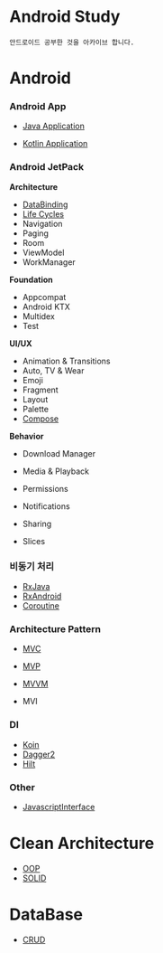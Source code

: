 # Android Study

```
안드로이드 공부한 것을 아카이브 합니다.
```



# Android



### Android App

* [Java Application](https://github.com/limsaehyun/Android_Study/tree/master/JavaApp)

* [Kotlin Application](https://github.com/limsaehyun/Android_Study/tree/master/KotlinApp)

  

### Android JetPack

**Architecture**

- [DataBinding](https://github.com/limsaehyun/Android_Study_Repo/tree/master/JetPack/DataBinding)
- [Life Cycles](https://github.com/limsaehyun/Android_Study_Repo/tree/master/JetPack/Life%20Cycles)
- Navigation
- Paging
- Room
- ViewModel
- WorkManager

**Foundation**

- Appcompat
- Android KTX
- Multidex
- Test

**UI/UX**

- Animation & Transitions
- Auto, TV & Wear
- Emoji
- Fragment
- Layout
- Palette
- [Compose](https://github.com/limsaehyun/Android_Study/tree/master/JetPack/Compose)

**Behavior**

- Download Manager

- Media & Playback

- Permissions

- Notifications

- Sharing

- Slices

  

### 비동기 처리

* [RxJava](https://github.com/limsaehyun/Android_Study_Repo/tree/master/ReactiveX)
* [RxAndroid](https://github.com/limsaehyun/Android_Study_Repo/tree/master/ReactiveX)
* [Coroutine](https://github.com/limsaehyun/Android_Study_Repo/tree/master/Coroutine)



### Architecture Pattern

* [MVC](https://github.com/limsaehyun/Android_Study_Repo/tree/master/ArchitecturePattern/MVC)
* [MVP](https://github.com/limsaehyun/Android_Study_Repo/tree/master/ArchitecturePattern/MVP)
* [MVVM](https://github.com/limsaehyun/Android_Study_Repo/tree/master/ArchitecturePattern/MVVM)

* MVI

  

### DI

* [Koin](https://github.com/limsaehyun/Android_Study_Repo/tree/master/DI/Koin)
* [Dagger2](https://github.com/limsaehyun/Android_Study_Repo/tree/master/DI/Dagger2)
* [Hilt](https://github.com/limsaehyun/Android_Study_Repo/tree/master/DI/Hilt)



### Other

* [JavascriptInterface](https://velog.io/@limsaehyun/%EC%95%B1%EA%B3%BC-%EC%9B%B9%EB%B7%B0%EA%B0%84%EC%9D%98-%ED%86%B5%EC%8B%A0-%EC%98%88%EC%A0%9C-Android-JavascriptInterface-%EC%82%AC%EC%9A%A9%EB%B2%95)



# Clean Architecture

* [OOP](https://velog.io/@limsaehyun/%EA%B0%9D%EC%B2%B4-%EC%A7%80%ED%96%A5%EC%9D%98-4%EA%B0%80%EC%A7%80-%ED%8A%B9%EC%A7%95-OOP%EB%9E%80-%EB%AC%B4%EC%97%87%EC%9D%BC%EA%B9%8C)
* [SOLID](https://velog.io/@limsaehyun/%EA%B0%9D%EC%B2%B4%EC%A7%80%ED%96%A5-%EA%B0%9C%EB%B0%9C-5%EB%8C%80-%EC%9B%90%EC%B9%99-SOLID)



# DataBase

* [CRUD](https://velog.io/@limsaehyun/DataBase-CRUD%EB%9E%80)
